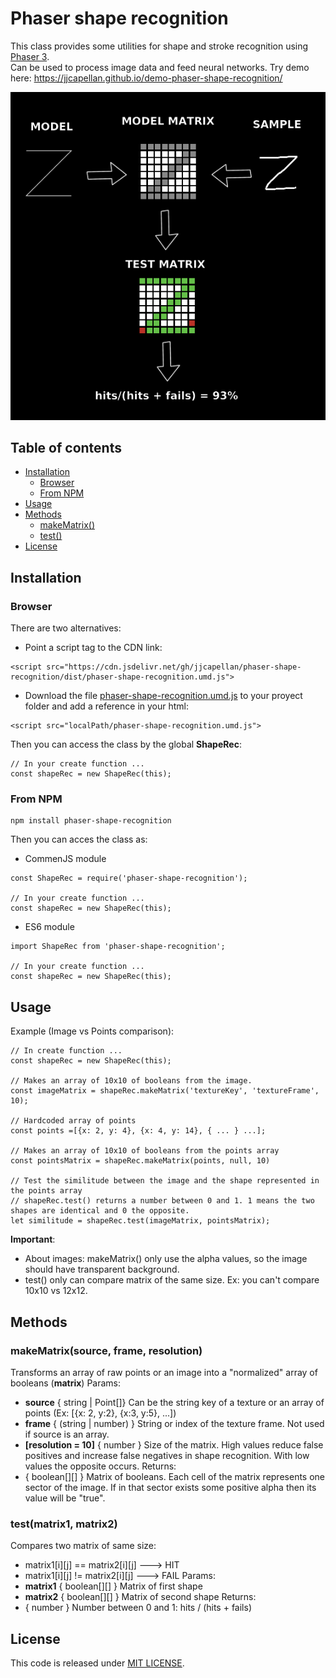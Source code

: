 # Phaser shape recognition
This class provides some utilities for shape and stroke recognition using [Phaser 3](http://phaser.io/).  
Can be used to process image data and feed neural networks.
Try demo here: https://jjcapellan.github.io/demo-phaser-shape-recognition/

<p align="center">
<img alt="workflow" src="./imgs/working.png"/>
</p>

## Table of contents
* [Installation](#Installation)
  * [Browser](#Browser)
  * [From NPM](#From-NPM)
* [Usage](#Usage) 
* [Methods](#Methods)
  * [makeMatrix()](#makeMatrix)
  * [test()](#test)
* [License](#License)

## Installation
### Browser
There are two alternatives:
* Point a script tag to the CDN link:
```
<script src="https://cdn.jsdelivr.net/gh/jjcapellan/phaser-shape-recognition/dist/phaser-shape-recognition.umd.js">
``` 
* Download the file [phaser-shape-recognition.umd.js](https://cdn.jsdelivr.net/gh/jjcapellan/phaser-shape-recognition/dist/phaser-shape-recognition.umd.js) to your proyect folder and add a reference in your html:
```
<script src="localPath/phaser-shape-recognition.umd.js">
``` 
Then you can access the class by the global **ShapeRec**:
```
// In your create function ...
const shapeRec = new ShapeRec(this); 
```

### From NPM
```
npm install phaser-shape-recognition
```
Then you can acces the class as:
* CommenJS module
```
const ShapeRec = require('phaser-shape-recognition');

// In your create function ...
const shapeRec = new ShapeRec(this); 
```

* ES6 module
```
import ShapeRec from 'phaser-shape-recognition';

// In your create function ...
const shapeRec = new ShapeRec(this); 
```

## Usage
Example (Image vs Points comparison):
```
// In create function ...
const shapeRec = new ShapeRec(this);

// Makes an array of 10x10 of booleans from the image.
const imageMatrix = shapeRec.makeMatrix('textureKey', 'textureFrame', 10);

// Hardcoded array of points
const points =[{x: 2, y: 4}, {x: 4, y: 14}, { ... } ...];

// Makes an array of 10x10 of booleans from the points array
const pointsMatrix = shapeRec.makeMatrix(points, null, 10)

// Test the similitude between the image and the shape represented in the points array
// shapeRec.test() returns a number between 0 and 1. 1 means the two shapes are identical and 0 the opposite.
let similitude = shapeRec.test(imageMatrix, pointsMatrix);
```
**Important**:
* About images: makeMatrix() only use the alpha values, so the image should have transparent background.
* test() only can compare matrix of the same size. Ex: you can't compare 10x10 vs 12x12. 

## Methods
### makeMatrix(source, frame, resolution)
Transforms an array of raw points or an image into a "normalized" array of booleans (**matrix**)
Params:
* **source** { string | Point[]} Can be the string key of a texture or an array of points (Ex: [{x: 2, y:2}, {x:3, y:5}, ...])
* **frame** { (string | number) } String or index of the texture frame. Not used if source is an array.
* **[resolution = 10]** { number } Size of the matrix. High values reduce false positives and increase false negatives in shape recognition. With low values the opposite occurs.
Returns:
* { boolean[][] } Matrix of booleans. Each cell of the matrix represents one sector of the image. If in that sector exists some positive alpha then its value will be "true".

### test(matrix1, matrix2)
Compares two matrix of same size: 
* matrix1\[i]\[j] == matrix2\[i]\[j] ---> HIT  
* matrix1\[i]\[j] != matrix2\[i]\[j] ---> FAIL
Params:
* **matrix1** { boolean[][] } Matrix of first shape
* **matrix2** { boolean[][] } Matrix of second shape
Returns:
* { number } Number between 0 and 1: hits / (hits + fails)

## License
This code is released under [MIT LICENSE](https://raw.githubusercontent.com/jjcapellan/phaser-shape-recognition/master/LICENSE).